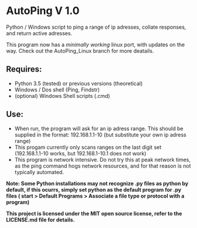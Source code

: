# AutoPing V 1.0
Python / Windows script to ping a range of ip adresses, collate responses, and return active adresses.

This program now has a _minimally working_ linux port, with updates on the way. Check out the AutoPing_Linux branch for more deatails.

## Requires: 
- Python 3.5 (tested) or previous versions (theoretical)
- Windows / Dos shell (Ping, Findstr)
- (optional) Windows Shell scripts (.cmd)

## Use:
- When run, the program will ask for an ip adress range. This should be supplied in the format: 192.168.1.1-10 (but substitute your own ip adress range)
- This progam currently only scans ranges on the last digit set (192.168.1.1-10 works, but 192.168.1-10.1 does not work)
- This program is network intensive. Do not try this at peak network times, as the ping command hogs network resources, and for that reason is not typically automated.

__Note: Some Python installations may not recognize .py files as python by default, if this ocurrs, simply set python as the default program for .py files ( start > Default Programs > Associate a file type or protocol with a program)__

**This project is licensed under the MIT open source license, refer to the LICENSE.md file for details.**
